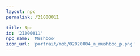 ```yaml
---
layout: npc
permalink: /21000011

title: Npc
id: '21000011'
npc_name: 'Mushboo'
icon_url: 'portrait/mob/02020004_m_mushboo_p.png'
---
```

